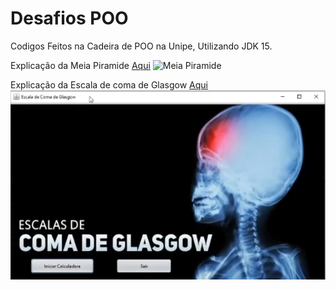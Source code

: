 # Desafios POO

Codigos Feitos na Cadeira de POO na Unipe, Utilizando JDK 15.

Explicação da Meia Piramide <a href="https://www.youtube.com/watch?v=X4AXLUICQ90">Aqui</a>
<img src="Meia Pirâmide\.idea\Screenshot_1.png" title="Meia Piramide">

Explicação da Escala de coma de Glasgow <a href="https://www.youtube.com/watch?v=thIt4eY2aPE">Aqui</a>
<img src="Escala de coma de Glasgow\Screenshot_2.png">

